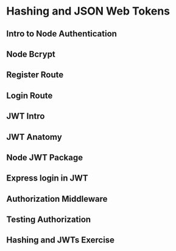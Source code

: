 # Hashing and JSON Web Tokens

## Intro to Node Authentication

## Node Bcrypt

## Register Route

## Login Route

## JWT Intro

## JWT Anatomy

## Node JWT Package

## Express login in JWT

## Authorization Middleware

## Testing Authorization

## Hashing and JWTs Exercise
